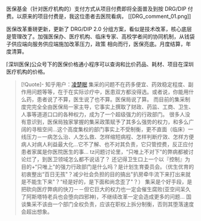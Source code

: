 医保基金（针对医疗机构的）支付方式从项目付费即将全面普及到按 DRG/DIP 付费。以原来的项目付费是，我这位患者去医院看病，
[[DRG_comment_01.png]]

医保改革重磅更新，更新了 DRG/DIP 2.0 分组方案，看似是技术改革，核心底层是管理改了。加强医保办、医疗机构、临床专家、高校学者间的协同机制，从钱袋子供应端向服务供应端施加改革压力，政策
相向而行，医保亮底。月度结算，年度清算。

⌈深圳医保⌋公众号下的医保价格通小程序可以查询和比价药品、耗材、项目在深圳医疗机构的价格。

> [!Quote]- 知乎用户：[凌楚眠](https://www.zhihu.com/question/7439781238/answer/65361669681)
> 集采的问题不在药多便宜、药效稳定程度、副作用问题等等，在于在实际诊疗中，医患双方都没得选。或者说，你能用什么药，患者说了不算，医生说了也不算。医保局说了算。
> 而目前的集采制度完完全全由医保局一家主导，它事实上撰取了财政、药监、工商、卫生、人事等道道口口的各种权力，成为了一个超级强力的行政部门。
> 很多人没有意识到，医保局独家掌握的集采政策赋予了其多么强势的权力，和多么广阔的寻租空间...这个高度集权的部门事实上不受制衡，更不直面（临床）一线压力－一病怎么治、人怎么救、怎样缩短病程、怎样判断疗效、怎样方便病人对病人利益最大化...它不了解、也不对其负责，它只管控费，反正应付患者家属是你医院医生的事...
> tz问题讨论里，“只唯上不对下"的弊病都被讨论烂了，到医卫领域怎么都不说话了？
> 还记得卫生口上一个以『控制』为目的+“只唯上"的强力行政部门是什么吗？是计划生育委员会。（优生优育的初衷整出“百日无孩"？减少社会负担的目的搞出"扒房牵牛流下来打出来就是不能生下来"？“经是好的，是下面和尚念歪了"？）
> 集采是个好手段，是把砍向医疗弊病的快刀－－但它巨大的权力也一定会催生腐败(亚空间呆久了阿斯塔特老兵也会堕向四邪神)，不继续改革一定会造成更多的问题...
> 国谈集采不该由一个部门全权负责，应该在职权上拆分制衡，否则其堕落速度会超出想象。

